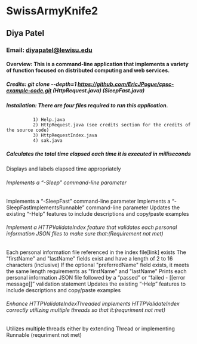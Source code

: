 # SwissArmyKnife2
## Diya Patel
### Email: diyapatel@lewisu.edu
#### Overview: This is a command-line application that implements a variety of function focused on distributed computing and web services.


##### Credits: git clone --depth=1 https://github.com/EricJPogue/cpsc-example-code.git (HttpRequest.java) (SleepFast.java)

##### Installation: There are four files required to run this application.
              1) Help.java 
              2) HttpRequest.java (see credits section for the credits of the source code)
              3) HttpRequestIndex.java
              4) sak.java


##### Calculates the total time elapsed each time it is executed in milliseconds
Displays and labels elapsed time appropriately

###### Implements a “-Sleep” command-line parameter
Implements a “-SleepFast” command-line parameter
Implements a “-SleepFastImplementsRunnable” command-line parameter
Updates the existing “-Help” features to include descriptions and copy/paste examples

###### Implement a HTTPValidateIndex feature that validates each personal information JSON files to make sure that:(Requirement not met)

Each personal information file referenced in the index file[link] exists
The "firstName" and "lastName" fields exist and have a length of 2 to 16 characters (inclusive)
If the optional "preferredName" field exists, it meets the same length requirements as "firstName" and "lastName"
Prints each personal information JSON file followed by a “passed” or “failed - [[error message]]” validation statement
Updates the existing “-Help” features to include descriptions and copy/paste examples

###### Enhance HTTPValidateIndexThreaded implements HTTPValidateIndex correctly utilizing multiple threads so that it:(requriment not met)
Utilizes multiple threads either by extending Thread or implementing Runnable (requriment not met)

